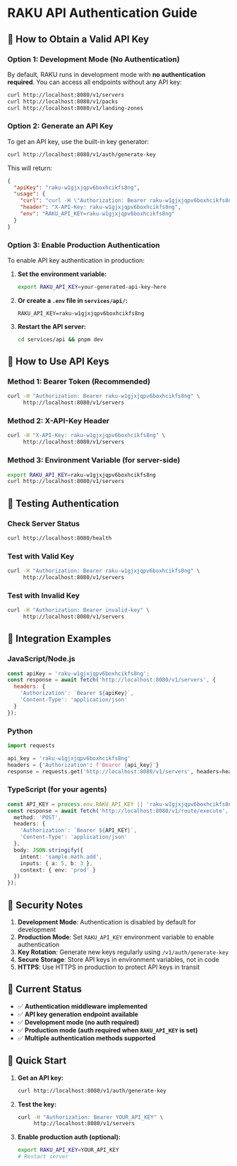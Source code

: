 # RAKU API Authentication Guide

## 🔑 **How to Obtain a Valid API Key**

### **Option 1: Development Mode (No Authentication)**
By default, RAKU runs in development mode with **no authentication required**. You can access all endpoints without any API key:

```bash
curl http://localhost:8080/v1/servers
curl http://localhost:8080/v1/packs
curl http://localhost:8080/v1/landing-zones
```

### **Option 2: Generate an API Key**
To get an API key, use the built-in key generator:

```bash
curl http://localhost:8080/v1/auth/generate-key
```

This will return:
```json
{
  "apiKey": "raku-w1gjxjqpv6boxhcikfs8ng",
  "usage": {
    "curl": "curl -H \"Authorization: Bearer raku-w1gjxjqpv6boxhcikfs8ng\" http://localhost:8080/v1/servers",
    "header": "X-API-Key: raku-w1gjxjqpv6boxhcikfs8ng",
    "env": "RAKU_API_KEY=raku-w1gjxjqpv6boxhcikfs8ng"
  }
}
```

### **Option 3: Enable Production Authentication**
To enable API key authentication in production:

1. **Set the environment variable:**
   ```bash
   export RAKU_API_KEY=your-generated-api-key-here
   ```

2. **Or create a `.env` file in `services/api/`:**
   ```env
   RAKU_API_KEY=raku-w1gjxjqpv6boxhcikfs8ng
   ```

3. **Restart the API server:**
   ```bash
   cd services/api && pnpm dev
   ```

## 🔐 **How to Use API Keys**

### **Method 1: Bearer Token (Recommended)**
```bash
curl -H "Authorization: Bearer raku-w1gjxjqpv6boxhcikfs8ng" \
     http://localhost:8080/v1/servers
```

### **Method 2: X-API-Key Header**
```bash
curl -H "X-API-Key: raku-w1gjxjqpv6boxhcikfs8ng" \
     http://localhost:8080/v1/servers
```

### **Method 3: Environment Variable (for server-side)**
```bash
export RAKU_API_KEY=raku-w1gjxjqpv6boxhcikfs8ng
curl http://localhost:8080/v1/servers
```

## 🧪 **Testing Authentication**

### **Check Server Status**
```bash
curl http://localhost:8080/health
```

### **Test with Valid Key**
```bash
curl -H "Authorization: Bearer raku-w1gjxjqpv6boxhcikfs8ng" \
     http://localhost:8080/v1/servers
```

### **Test with Invalid Key**
```bash
curl -H "Authorization: Bearer invalid-key" \
     http://localhost:8080/v1/servers
```

## 🔧 **Integration Examples**

### **JavaScript/Node.js**
```javascript
const apiKey = 'raku-w1gjxjqpv6boxhcikfs8ng';
const response = await fetch('http://localhost:8080/v1/servers', {
  headers: {
    'Authorization': `Bearer ${apiKey}`,
    'Content-Type': 'application/json'
  }
});
```

### **Python**
```python
import requests

api_key = 'raku-w1gjxjqpv6boxhcikfs8ng'
headers = {'Authorization': f'Bearer {api_key}'}
response = requests.get('http://localhost:8080/v1/servers', headers=headers)
```

### **TypeScript (for your agents)**
```typescript
const API_KEY = process.env.RAKU_API_KEY || 'raku-w1gjxjqpv6boxhcikfs8ng';
const response = await fetch('http://localhost:8080/v1/route/execute', {
  method: 'POST',
  headers: {
    'Authorization': `Bearer ${API_KEY}`,
    'Content-Type': 'application/json'
  },
  body: JSON.stringify({
    intent: 'sample.math.add',
    inputs: { a: 5, b: 3 },
    context: { env: 'prod' }
  })
});
```

## 🚨 **Security Notes**

1. **Development Mode**: Authentication is disabled by default for development
2. **Production Mode**: Set `RAKU_API_KEY` environment variable to enable authentication
3. **Key Rotation**: Generate new keys regularly using `/v1/auth/generate-key`
4. **Secure Storage**: Store API keys in environment variables, not in code
5. **HTTPS**: Use HTTPS in production to protect API keys in transit

## 📝 **Current Status**

- ✅ **Authentication middleware implemented**
- ✅ **API key generation endpoint available**
- ✅ **Development mode (no auth required)**
- ✅ **Production mode (auth required when `RAKU_API_KEY` is set)**
- ✅ **Multiple authentication methods supported**

## 🎯 **Quick Start**

1. **Get an API key:**
   ```bash
   curl http://localhost:8080/v1/auth/generate-key
   ```

2. **Test the key:**
   ```bash
   curl -H "Authorization: Bearer YOUR_API_KEY" \
        http://localhost:8080/v1/servers
   ```

3. **Enable production auth (optional):**
   ```bash
   export RAKU_API_KEY=YOUR_API_KEY
   # Restart server
   ```

